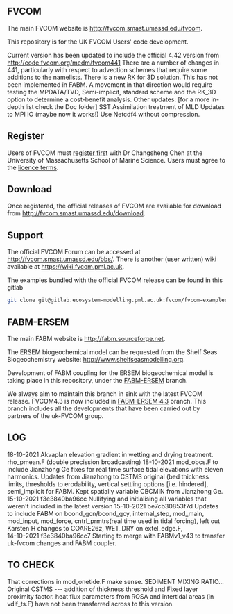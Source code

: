 FVCOM
-----

The main FVCOM website is http://fvcom.smast.umassd.edu/fvcom.

This repository is for the UK FVCOM Users' code development.

Current version has been updated to include the official 4.42 version from http://code.fvcom.org/medm/fvcom441
There are a number of changes in 441, particularly with respect to advection schemes that require some additions to the namelists. 
There is a new RK for 3D solution. This has not been implemented in FABM. A movement in that direction would require testing the MPDATA/TVD, Semi-implicit,  standard scheme and the RK_3D option to determine a cost-benefit analysis. 
Other updates: [for a more in-depth list check the Doc folder]
SST Assimilation treatment of MLD
Updates to MPI IO (maybe now it works!)
Use Netcdf4 without compression.

Register
--------

Users of FVCOM must [register first](http://fvcom.smast.umassd.edu/wp-login.php?action=register) with Dr Changsheng Chen at the University of Massachusetts School of Marine Science. Users must agree to the [licence terms](FVCOM_source/LICENCE).

Download
--------

Once registered, the official releases of FVCOM are available for download from http://fvcom.smast.umassd.edu/download.

Support
-------

The official FVCOM Forum can be accessed at http://fvcom.smast.umassd.edu/bbs/. There is another (user written) wiki available at https://wiki.fvcom.pml.ac.uk.

The examples bundled with the official FVCOM release can be found in this gitlab 
```bash 
git clone git@gitlab.ecosystem-modelling.pml.ac.uk:fvcom/fvcom-examples.git ./fvcom-examples
```



FABM-ERSEM
----------

The main FABM website is http://fabm.sourceforge.net.

The ERSEM biogeochemical model can be requested from the Shelf Seas Biogeochemistry website: http://www.shelfseasmodelling.org.

Development of FABM coupling for the ERSEM biogeochemical model is taking place in this repository, under the [FABM-ERSEM](https://gitlab.ecosystem-modelling.pml.ac.uk/fvcom/uk-fvcom/tree/FABM-ERSEM) branch.

We always aim to maintain this branch in sink with the latest FVCOM release. FVCOM4.3 is now included in [FABM-ERSEM 4.3](https://gitlab.ecosystem-modelling.pml.ac.uk/fvcom/uk-fvcom/tree/FABM-ERSEM_v4.3) branch. This branch includes all the developments that have been carried out by partners of the uk-FVCOM group.

LOG
-------
18-10-2021 Akvaplan elevation gradient in wetting and drying treatment. rho_pmean.F (double precission broadcasting)
18-10-2021  mod_obcs.F to include Jianzhong Ge fixes for real time surface tidal elevations with eleven harmonics. Updates from Jianzhong to CSTMS original (bed thickness limits, thresholds to erodability, vertical settling options [i.e. hindered], semi_implicit for FABM. Kept spatially variable CBCMIN from Jianzhong Ge. 
15-10-2021 f3e3840ba96cc Nullifying and initialising all variables that weren't included in the latest version
15-10-2021 be7cb30853f7d Updates to include FABM on bcond_gcn/bcond_gcy, internal_step, mod_main, mod_input, mod_force,  cntrl_prmtrs(real time used in tidal forcing), left out Karsten H changes to COARE26z, WET_DRY on extel_edge.F,  
14-10-2021 f3e3840ba96cc7 Starting to merge with FABMv1_v43 to transfer uk-fvcom changes and FABM coupler. 



TO CHECK
----------
That corrections in mod_onetide.F make sense. 
SEDIMENT MIXING RATIO... 
Original CSTMS --- addition of thickness threshold and Fixed layer proximity factor. 
heat flux parameters from ROSA and intertidal areas (in vdif_ts.F) have not been transferred across to this version. 
